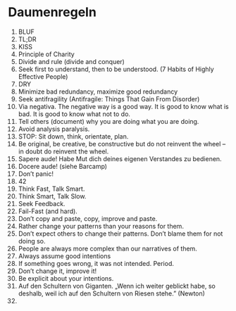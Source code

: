 # Daumenregeln

1. BLUF
2. TL;DR
3. KISS
4. Principle of Charity
5. Divide and rule (divide and conquer)
6. Seek first to understand, then to be understood. (7 Habits of Highly Effective People)
7. DRY
8. Minimize bad redundancy, maximize good redundancy
9. Seek antifragility (Antifragile: Things That Gain From Disorder)
10. Via negativa. The negative way is a good way. It is good to know what is bad. It is good to know what not to do.
11. Tell others (document) why you are doing what you are doing.
12. Avoid analysis paralysis.
13. STOP: Sit down, think, orientate, plan.
14. Be original, be creative, be constructive but do not reinvent the wheel – in doubt do reinvent the wheel.
15. Sapere aude! Habe Mut dich deines eigenen Verstandes zu bedienen.
16. Docere aude! (siehe Barcamp)
17. Don’t panic!
18. 42
19. Think Fast, Talk Smart.
20. Think Smart, Talk Slow.
21. Seek Feedback.
22. Fail-Fast (and hard).
23. Don’t copy and paste, copy, improve and paste.
24. Rather change your patterns than your reasons for them.
25. Don’t expect others to change their patterns. Don’t blame them for not doing so.
26. People are always more complex than our narratives of them.
27. Always assume good intentions
28. If something goes wrong, it was not intended. Period.
29. Don’t change it, improve it!
30. Be explicit about your intentions.
31. Auf den Schultern von Giganten. „Wenn ich weiter geblickt habe, so deshalb, weil ich auf den Schultern von Riesen stehe.” (Newton)
32.
